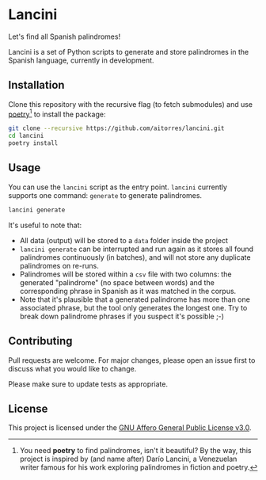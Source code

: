 # Lancini

Let's find all Spanish palindromes!

Lancini is a set of Python scripts to generate and store palindromes in the Spanish language, currently in development.

## Installation

Clone this repository with the recursive flag (to fetch submodules) and use [poetry](https://python-poetry.org/)[^1] to install the package:

```bash
git clone --recursive https://github.com/aitorres/lancini.git
cd lancini
poetry install
```

[^1]: You need __poetry__ to find palindromes, isn't it beautiful? By the way, this project is inspired by (and name after) Darío Lancini, a Venezuelan writer famous for his work exploring palindromes in fiction and poetry.

## Usage

You can use the `lancini` script as the entry point. `lancini` currently supports one command: `generate` to generate palindromes.

```bash
lancini generate
```

It's useful to note that:

- All data (output) will be stored to a `data` folder inside the project
- `lancini generate` can be interrupted and run again as it stores all found palindromes continuously (in batches), and will not store any duplicate palindromes on re-runs.
- Palindromes will be stored within a `csv` file with two columns: the generated "palindrome" (no space between words) and the corresponding phrase in Spanish as it was matched in the corpus.
- Note that it's plausible that a generated palindrome has more than one associated phrase, but the tool only generates the longest one. Try to break down palindrome phrases if you suspect it's possible ;-)

## Contributing

Pull requests are welcome. For major changes, please open an issue first to discuss what you would like to change.

Please make sure to update tests as appropriate.

## License

This project is licensed under the [GNU Affero General Public License v3.0](https://github.com/aitorres/lancini/blob/main/LICENSE).

